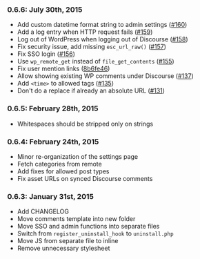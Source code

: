 ### 0.6.6: July 30th, 2015
* Add custom datetime format string to admin settings ([#160](https://github.com/discourse/wp-discourse/pull/160))
* Add a log entry when HTTP request fails ([#159](https://github.com/discourse/wp-discourse/pull/159))
* Log out of WordPress when logging out of Discourse ([#158](https://github.com/discourse/wp-discourse/pull/158))
* Fix security issue, add missing `esc_url_raw()` ([#157](https://github.com/discourse/wp-discourse/pull/157))
* Fix SSO login ([#156](https://github.com/discourse/wp-discourse/pull/156))
* Use `wp_remote_get` instead of `file_get_contents` ([#155](https://github.com/discourse/wp-discourse/pull/155))
* Fix user mention links ([8b6fe46](https://github.com/discourse/wp-discourse/commit/8b6fe46bdbeaa6f4be490723f1e9d6b5a6f48d41))
* Allow showing existing WP comments under Discourse ([#137](https://github.com/discourse/wp-discourse/pull/137))
* Add `<time>` to allowed tags ([#135](https://github.com/discourse/wp-discourse/pull/135))
* Don't do a replace if already an absolute URL ([#131](https://github.com/discourse/wp-discourse/pull/131))

### 0.6.5: February 28th, 2015
* Whitespaces should be stripped only on strings

### 0.6.4: February 24th, 2015
* Minor re-organization of the settings page
* Fetch categories from remote
* Add fixes for allowed post types
* Fix asset URLs on synced Discourse comments

### 0.6.3: January 31st, 2015
* Add CHANGELOG
* Move comments template into new folder
* Move SSO and admin functions into separate files
* Switch from `register_uninstall_hook` to `uninstall.php`
* Move JS from separate file to inline
* Remove unnecessary stylesheet
